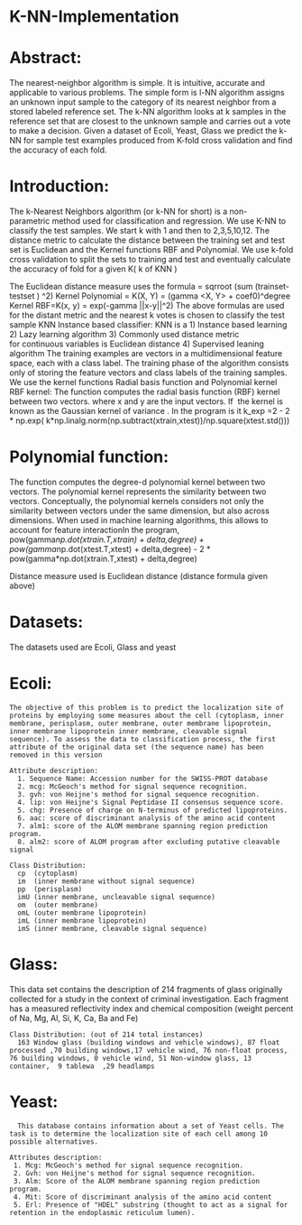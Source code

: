 # K-NN-Implementation

# Abstract:
 The nearest-neighbor algorithm is simple. It is intuitive, accurate and applicable to various problems. The simple form is l-NN algorithm assigns an unknown input sample to the category of its nearest neighbor from a stored labeled reference set. The k-NN algorithm looks at k samples in the reference set that are closest to the unknown sample and carries out a vote to make a decision. Given a dataset of Ecoli, Yeast, Glass we predict the k-NN for sample test examples produced from K-fold cross validation and find the accuracy of each fold.

# Introduction:
 The k-Nearest Neighbors algorithm (or k-NN for short) is a non-parametric method used for classification and regression. We use K-NN to classify the test samples. We start k with 1 and then to 2,3,5,10,12. The distance metric to calculate the distance between the training set and test set is Euclidean and the Kernel functions RBF and Polynomial. We use k-fold cross validation to split the sets to training and test and eventually calculate the accuracy of fold for a given K( k of KNN ) 

The Euclidean distance measure uses the formula = sqrroot (sum (trainset- testset ) ^2)
Kernel Polynomial = K(X, Y) = (gamma <X, Y> + coef0)^degree
Kernel RBF=K(x, y) = exp(-gamma ||x-y||^2)
The above formulas are used for the distant metric and the nearest k votes is chosen to classify the test sample
KNN Instance based classifier:
           KNN is a 
                         1) Instance based learning
                         2) Lazy learning algorithm
                         3) Commonly used distance metric for continuous variables is Euclidean distance
	                       4) Supervised leaning algorithm
The training examples are vectors in a multidimensional feature space, each with a class label. The training phase of the algorithm consists only of storing the feature vectors and class labels of the training samples.
We use the kernel functions Radial basis function and Polynomial kernel
RBF kernel: The function computes the radial basis function (RBF) kernel between two vectors. where x and y are the input vectors. If  the kernel is known as the Gaussian kernel of variance .
In the program is it 
 k_exp =2 - 2 * np.exp( k*np.linalg.norm(np.subtract(xtrain,xtest))/np.square(xtest.std()))

# Polynomial function:
 The function computes the degree-d polynomial kernel between two vectors. The polynomial kernel represents the similarity between two vectors. Conceptually, the polynomial kernels considers not only the similarity between vectors under the same dimension, but also across dimensions. When used in machine learning algorithms, this allows to account for feature interactionIn the program,
pow(gamma*np.dot(xtrain.T,xtrain) + delta,degree) + pow(gamma*np.dot(xtest.T,xtest) + delta,degree) - 2 * pow(gamma*np.dot(xtrain.T,xtest) + delta,degree)

Distance measure used is Euclidean distance (distance formula given above)

# Datasets:
 The datasets used are Ecoli, Glass and yeast

# Ecoli:
    The objective of this problem is to predict the localization site of proteins by employing some measures about the cell (cytoplasm, inner membrane, perisplasm, outer membrane, outer membrane lipoprotein, inner membrane lipoprotein inner membrane, cleavable signal sequence). To assess the data to classification process, the first attribute of the original data set (the sequence name) has been removed in this version
    
    Attribute description:
      1. Sequence Name: Accession number for the SWISS-PROT database
      2. mcg: McGeoch's method for signal sequence recognition.
      3. gvh: von Heijne's method for signal sequence recognition.
      4. lip: von Heijne's Signal Peptidase II consensus sequence score.
      5. chg: Presence of charge on N-terminus of predicted lipoproteins.
      6. aac: score of discriminant analysis of the amino acid content 
      7. alm1: score of the ALOM membrane spanning region prediction program.
      8. alm2: score of ALOM program after excluding putative cleavable signal
	   
    Class Distribution:
      cp  (cytoplasm)                                    
      im  (inner membrane without signal sequence)                      
      pp  (perisplasm)                                   
      imU (inner membrane, uncleavable signal sequence)  
      om  (outer membrane)                                
      omL (outer membrane lipoprotein)                     
      imL (inner membrane lipoprotein)                     
      imS (inner membrane, cleavable signal sequence)  

# Glass:
 This data set contains the description of 214 fragments of glass originally collected for a study in the context of criminal investigation. Each fragment has a measured reflectivity index and chemical composition (weight percent of Na, Mg, Al, Si, K, Ca, Ba and Fe)

    Class Distribution: (out of 214 total instances)
      163 Window glass (building windows and vehicle windows), 87 float processed ,70 building windows,17 vehicle wind, 76 non-float process, 76 building windows, 0 vehicle wind, 51 Non-window glass, 13 container,  9 tablewa  ,29 headlamps

# Yeast:
      This database contains information about a set of Yeast cells. The task is to determine the localization site of each cell among 10 possible alternatives. 

    Attributes description: 
     1. Mcg: McGeoch's method for signal sequence recognition. 
     2. Gvh: von Heijne's method for signal sequence recognition. 
     3. Alm: Score of the ALOM membrane spanning region prediction program. 
     4. Mit: Score of discriminant analysis of the amino acid content 
     5. Erl: Presence of "HDEL" substring (thought to act as a signal for retention in the endoplasmic reticulum lumen). 
